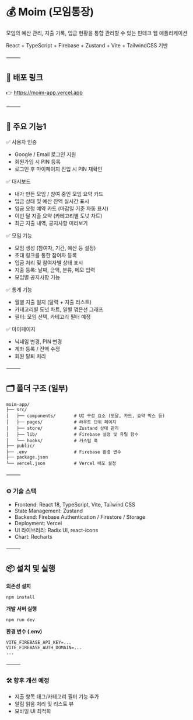 # 💰 Moim (모임통장)

모임의 예산 관리, 지출 기록, 입금 현황을 통합 관리할 수 있는 핀테크 웹 애플리케이션

React + TypeScript + Firebase + Zustand + Vite + TailwindCSS 기반

⸻

## 🔗 배포 링크

👉 <a href="https://moim-app.vercel.app" target="_blank">https://moim-app.vercel.app</a>

⸻

## 📌 주요 기능1

✅ 사용자 인증

- Google / Email 로그인 지원
- 회원가입 시 PIN 등록
- 로그인 후 마이페이지 진입 시 PIN 재확인

✅ 대시보드

- 내가 만든 모임 / 참여 중인 모임 요약 카드
- 입금 상태 및 예산 잔액 실시간 표시
- 입금 요청 예약 카드 (마감일 기준 자동 표시)
- 이번 달 지출 요약 (카테고리별 도넛 차트)
- 최근 지출 내역, 공지사항 미리보기

✅ 모임 기능

- 모임 생성 (참여자, 기간, 예산 등 설정)
- 초대 링크를 통한 참여자 등록
- 입금 처리 및 참여자별 상태 표시
- 지출 등록: 날짜, 금액, 분류, 메모 입력
- 모임별 공지사항 기능

✅ 통계 기능

- 월별 지출 일지 (달력 + 지출 리스트)
- 카테고리별 도넛 차트, 일별 꺾은선 그래프
- 필터: 모임 선택, 카테고리 필터 예정

✅ 마이페이지

- 닉네임 변경, PIN 변경
- 계좌 등록 / 잔액 수정
- 회원 탈퇴 처리

⸻

## 🗂️ 폴더 구조 (일부)

```
moim-app/
├── src/
│   ├── components/       # UI 구성 요소 (모달, 카드, 요약 박스 등)
│   ├── pages/            # 라우트 단위 페이지
│   ├── store/            # Zustand 상태 관리
│   ├── lib/              # Firebase 설정 및 유틸 함수
│   └── hooks/            # 커스텀 훅
├── public/
├── .env                  # Firebase 환경 변수
├── package.json
└── vercel.json           # Vercel 배포 설정
```

⸻

### ⚙️ 기술 스택

- Frontend: React 18, TypeScript, Vite, Tailwind CSS
- State Management: Zustand
- Backend: Firebase Authentication / Firestore / Storage
- Deployment: Vercel
- UI 라이브러리: Radix UI, react-icons
- Chart: Recharts

⸻

## 📦 설치 및 실행

**의존성 설치**

```
npm install
```

**개발 서버 실행**

```
npm run dev
```

**환경 변수 (.env)**

```
VITE_FIREBASE_API_KEY=...
VITE_FIREBASE_AUTH_DOMAIN=...
...
```

⸻

### 🛠️ 향후 개선 예정

- 지출 항목 태그/카테고리 필터 기능 추가
- 알림 읽음 처리 및 리스트 뷰
- 모바일 UI 최적화